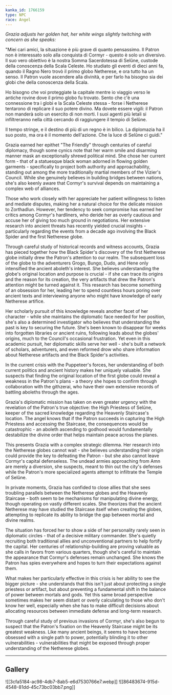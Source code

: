 ```yaml
---
kanka_id: 1766159
type: NPC
race: Angel
---
```


*Grazia adjusts her golden hat, her white wings slightly twitching with concern as she speaks:*

"Miei cari amici, la situazione è più grave di quanto pensassimo. Il Patron non è interessato solo alla conquista di Cormyr - questo è solo un diversivo. Il suo vero obiettivo è la nostra Somma Sacerdotessa di Selûne, custode della conoscenza della Scala Celeste. Ho studiato gli eventi di dieci anni fa, quando il Ragno Nero trovò il primo globo Netherese, e ora tutto ha un senso. Il Patron vuole ascendere alla divinità, e per farlo ha bisogno sia dei globi che della conoscenza della Scala.

Ho bisogno che voi proteggiate la capitale mentre io viaggio verso le antiche rovine dove il primo globo fu trovato. Sento che c'è una connessione tra i globi e la Scala Celeste stessa - forse i Netherese tentarono di replicare il suo potere divino. Ma dovete essere vigili: il Patron non manderà solo un esercito di non morti. I suoi agenti più letali si infiltreranno nella città cercando di raggiungere il tempio di Selûne.

Il tempo stringe, e il destino di più di un regno è in bilico. La diplomazia ha il suo posto, ma ora è il momento dell'azione. Che la luce di Selûne ci guidi."  
  
Grazia earned her epithet "The Friendly" through centuries of careful diplomacy, though some cynics note that her warm smile and disarming manner mask an exceptionally shrewd political mind. She chose her current form - that of a statuesque black woman adorned in flowing golden garments - specifically to project both authority and approachability, standing out among the more traditionally martial members of the Vizier's Council. While she genuinely believes in building bridges between nations, she's also keenly aware that Cormyr's survival depends on maintaining a complex web of alliances.

Those who work closely with her appreciate her patient willingness to listen and mediate disputes, making her a natural choice for the delicate mission to Zorthadlun. However, her tendency to seek compromise has earned her critics among Cormyr's hardliners, who deride her as overly cautious and accuse her of giving too much ground in negotiations. Her extensive research into ancient threats has recently yielded crucial insights - particularly regarding the events from a decade ago involving the Black Spider and the first Netherese globe.

Through careful study of historical records and witness accounts, Grazia has pieced together how the Black Spider's discovery of the first Netherese globe initially drew the Patron's attention to our realm. The subsequent loss of the globe to the adventurers Grogo, Bungo, Dudo, and Hene only intensified the ancient aboleth's interest. She believes understanding the globe's original location and purpose is crucial - if she can trace its origins and the reason for its creation, the very artifacts that drew the Patron's attention might be turned against it. This research has become something of an obsession for her, leading her to spend countless hours poring over ancient texts and interviewing anyone who might have knowledge of early Netherese artifice.

Her scholarly pursuit of this knowledge reveals another facet of her character - while she maintains the diplomatic face needed for her position, she's also a determined investigator who believes that understanding the past is key to securing the future. She's been known to disappear for weeks into forgotten libraries or ancient ruins, following leads about the globes' origins, much to the Council's occasional frustration. Yet even in this academic pursuit, her diplomatic skills serve her well - she's built a network of scholars, adventurers, and even reformed drow who share information about Netherese artifacts and the Black Spider's activities.

In the current crisis with the Puppeteer's forces, her understanding of both current politics and ancient history makes her uniquely valuable. She suspects that finding the original location of the first globe could reveal a weakness in the Patron's plans - a theory she hopes to confirm through collaboration with the githzerai, who have their own extensive records of battling aboleths through the ages.

Grazia's diplomatic mission has taken on even greater urgency with the revelation of the Patron's true objective: the High Priestess of Selûne, keeper of the sacred knowledge regarding the Heavenly Staircase's location. The angel knows that if the Patron succeeds in capturing the High Priestess and accessing the Staircase, the consequences would be catastrophic - an aboleth ascending to godhood would fundamentally destabilize the divine order that helps maintain peace across the planes.

This presents Grazia with a complex strategic dilemma. Her research into the Netherese globes cannot wait - she believes understanding their origin could provide the key to defeating the Patron - but she also cannot leave Cormyr's capital defenseless. The undead armies approaching from Amn are merely a diversion, she suspects, meant to thin out the city's defenses while the Patron's more specialized agents attempt to infiltrate the Temple of Selûne.

In private moments, Grazia has confided to close allies that she sees troubling parallels between the Netherese globes and the Heavenly Staircase - both seem to be mechanisms for manipulating divine energy, though operating on vastly different scales. She theorizes that the ancient Netherese may have studied the Staircase itself when creating the globes, attempting to replicate its ability to bridge the gap between mortal and divine realms.

The situation has forced her to show a side of her personality rarely seen in diplomatic circles - that of a decisive military commander. She's quietly recruiting both traditional allies and unconventional partners to help fortify the capital. Her centuries of relationship-building are proving valuable as she calls in favors from various quarters, though she's careful to maintain the appearance that Cormyr's defenses remain unchanged. She knows the Patron has spies everywhere and hopes to turn their expectations against them.

What makes her particularly effective in this crisis is her ability to see the bigger picture - she understands that this isn't just about protecting a single priestess or artifact, but about preventing a fundamental shift in the balance of power between mortals and gods. Yet this same broad perspective sometimes makes her seem distant or overly calculating to those who don't know her well, especially when she has to make difficult decisions about allocating resources between immediate defense and long-term research.

Through careful study of previous invasions of Cormyr, she's also begun to suspect that the Patron's fixation on the Heavenly Staircase might be its greatest weakness. Like many ancient beings, it seems to have become obsessed with a single path to power, potentially blinding it to other vulnerabilities - vulnerabilities that might be exposed through proper understanding of the Netherese globes.

***
## Gallery
![[3cfa5184-ac98-4db7-8ab5-e6d7530766e7.webp]]
![[86483674-915d-4548-81dd-45c73bc03bb7.png]]